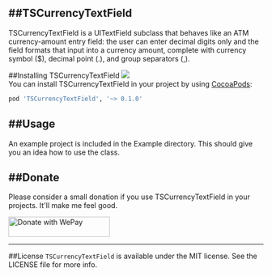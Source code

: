 ##TSCurrencyTextField
---

TSCurrencyTextField is a UITextField subclass that behaves like an ATM currency-amount entry field: the user can enter decimal digits only and the field formats that input into a currency amount, complete with currency symbol ($), decimal point (.), and group separators (,).


##Installing TSCurrencyTextField
<img src="http://cocoapod-badges.herokuapp.com/v/TSCurrencyTextField/badge.png"/><br/>
You can install TSCurrencyTextField in your project by using [CocoaPods](https://github.com/cocoapods/cocoapods):

```Ruby
pod 'TSCurrencyTextField', '~> 0.1.0'
```

##Usage
---

An example project is included in the Example directory. This should give you an idea how to use the class.

##Donate
---

Please consider a small donation if you use TSCurrencyTextField in your projects.  It'll make me feel good.

<a href="https://www.wepay.com/donate/1701987056"  target="_blank" ><img src="https://www.wepay.com/img/widgets/donate_with_wepay.png" alt="Donate with WePay" height="40" width="200" /></a>

---
##License
`TSCurrencyTextField` is available under the MIT license. See the LICENSE file for more info.